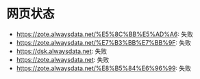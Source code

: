 # 网页状态
- https://zote.alwaysdata.net/%E5%8C%BB%E5%AD%A6: 失败
- https://zote.alwaysdata.net/%E7%B3%BB%E7%BB%9F: 失败
- https://dsk.alwaysdata.net: 失败
- https://zote.alwaysdata.net: 失败
- https://zote.alwaysdata.net/%E8%B5%84%E6%96%99: 失败
